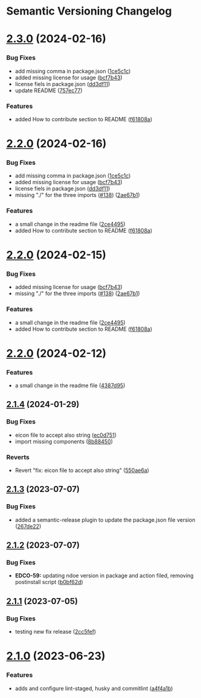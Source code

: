 # Semantic Versioning Changelog

# [2.3.0](https://github.com/pagopa/pagopa-editorial-components/compare/v2.2.0...v2.3.0) (2024-02-16)


### Bug Fixes

* add missing comma in package.json ([1ce5c1c](https://github.com/pagopa/pagopa-editorial-components/commit/1ce5c1c37990b248ae22ba1ab49326021da45b1d))
* added missing license for usage ([bcf7b43](https://github.com/pagopa/pagopa-editorial-components/commit/bcf7b43422c4733003d6f1f3159bd08cc658e6eb))
* license fiels in package.json ([dd3df11](https://github.com/pagopa/pagopa-editorial-components/commit/dd3df117b853b894467cd30e6c5e7e04a73e8cb8))
* update README ([757ec77](https://github.com/pagopa/pagopa-editorial-components/commit/757ec773d052fc22d76126b4f0d2d3cf6544b28c))


### Features

* added How to contribute section to README ([f61808a](https://github.com/pagopa/pagopa-editorial-components/commit/f61808a37d3332bc3b53a924ab3480f481d3130e))

# [2.2.0](https://github.com/pagopa/pagopa-editorial-components/compare/v2.1.4...v2.2.0) (2024-02-16)


### Bug Fixes

* add missing comma in package.json ([1ce5c1c](https://github.com/pagopa/pagopa-editorial-components/commit/1ce5c1c37990b248ae22ba1ab49326021da45b1d))
* added missing license for usage ([bcf7b43](https://github.com/pagopa/pagopa-editorial-components/commit/bcf7b43422c4733003d6f1f3159bd08cc658e6eb))
* license fiels in package.json ([dd3df11](https://github.com/pagopa/pagopa-editorial-components/commit/dd3df117b853b894467cd30e6c5e7e04a73e8cb8))
* missing "./" for the three imports ([#138](https://github.com/pagopa/pagopa-editorial-components/issues/138)) ([2ae67b1](https://github.com/pagopa/pagopa-editorial-components/commit/2ae67b153426bdce186021e0016a78cd2e09d4d8))


### Features

* a small change in the readme file ([2ce4495](https://github.com/pagopa/pagopa-editorial-components/commit/2ce44954f03433a5aa721fbd00cbca69bc2fc276))
* added How to contribute section to README ([f61808a](https://github.com/pagopa/pagopa-editorial-components/commit/f61808a37d3332bc3b53a924ab3480f481d3130e))

# [2.2.0](https://github.com/pagopa/pagopa-editorial-components/compare/v2.1.4...v2.2.0) (2024-02-15)


### Bug Fixes

* added missing license for usage ([bcf7b43](https://github.com/pagopa/pagopa-editorial-components/commit/bcf7b43422c4733003d6f1f3159bd08cc658e6eb))
* missing "./" for the three imports ([#138](https://github.com/pagopa/pagopa-editorial-components/issues/138)) ([2ae67b1](https://github.com/pagopa/pagopa-editorial-components/commit/2ae67b153426bdce186021e0016a78cd2e09d4d8))


### Features

* a small change in the readme file ([2ce4495](https://github.com/pagopa/pagopa-editorial-components/commit/2ce44954f03433a5aa721fbd00cbca69bc2fc276))
* added How to contribute section to README ([f61808a](https://github.com/pagopa/pagopa-editorial-components/commit/f61808a37d3332bc3b53a924ab3480f481d3130e))

# [2.2.0](https://github.com/pagopa/pagopa-editorial-components/compare/v2.1.4...v2.2.0) (2024-02-12)


### Features

* a small change in the readme file ([4387d95](https://github.com/pagopa/pagopa-editorial-components/commit/4387d95c9d57d4406bdc835a82f147fcb94f1495))

## [2.1.4](https://github.com/pagopa/pagopa-editorial-components/compare/v2.1.3...v2.1.4) (2024-01-29)


### Bug Fixes

* eicon file to accept also string ([ec0d751](https://github.com/pagopa/pagopa-editorial-components/commit/ec0d751c6081cb51838ec850446fc951166a07b3))
* import missing components ([8b88450](https://github.com/pagopa/pagopa-editorial-components/commit/8b88450f3c3d4ab7ffd61d4748a11e721c3f5aee))


### Reverts

* Revert "fix: eicon file to accept also string" ([550ae6a](https://github.com/pagopa/pagopa-editorial-components/commit/550ae6ac0c781449c95155581b0b8bb8dd16fc64))

## [2.1.3](https://github.com/pagopa/pagopa-editorial-components/compare/v2.1.2...v2.1.3) (2023-07-07)


### Bug Fixes

* added a semantic-release plugin to update the package.json file version ([267de22](https://github.com/pagopa/pagopa-editorial-components/commit/267de229bacc04fb43dc7268276b91c66f0a4a5d))

## [2.1.2](https://github.com/pagopa/pagopa-editorial-components/compare/v2.1.1...v2.1.2) (2023-07-07)


### Bug Fixes

* **EDCO-59:** updating ndoe version in package and action filed, removing postinstall script ([b0bf62d](https://github.com/pagopa/pagopa-editorial-components/commit/b0bf62d3ff1ab9f754b3da45daad8c7abac89aa8))

## [2.1.1](https://github.com/pagopa/pagopa-editorial-components/compare/v2.1.0...v2.1.1) (2023-07-05)


### Bug Fixes

* testing new fix release ([2cc5fef](https://github.com/pagopa/pagopa-editorial-components/commit/2cc5fefea947acd9aa03a27de48c531e4d7904c2))

# [2.1.0](https://github.com/pagopa/pagopa-editorial-components/compare/v2.0.0...v2.1.0) (2023-06-23)


### Features

* adds and configure lint-staged, husky and commitlint ([a4f4a1b](https://github.com/pagopa/pagopa-editorial-components/commit/a4f4a1b8af1694868dcb66588300238b05650841))
